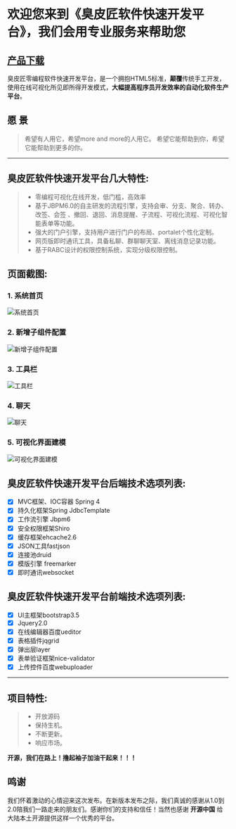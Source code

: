 # 欢迎您来到《臭皮匠软件快速开发平台》，我们会用专业服务来帮助您
<a href="http://www.stoogessoft.com/webpages/website/official/download.jsp" target="_blank">产品下载</a>
------

臭皮匠零编程软件快速开发平台，是一个拥抱HTML5标准，**颠覆**传统手工开发，使用在线可视化所见即所得开发模式，**大幅提高程序员开发效率的自动化软件生产平台**。


## 愿 景

> 希望有人用它，希望more and more的人用它。
> 希望它能帮助到你，希望它能帮助到更多的你。



------

## 臭皮匠软件快速开发平台几大特性:

> * 零编程可视化在线开发，低门槛，高效率
> * 基于JBPM6.0的自主研发的流程引擎，支持会审、分支、聚合、转办、改签、会签 、撤回、退回、消息提醒、子流程、可视化流程、可视化智能表单等功能。
> * 强大的门户引擎，支持用户进行门户的布局、portalet个性化定制。
> * 网页版即时通讯工具，具备私聊、群聊聊天室、离线消息记录功能。
> * 基于RABC设计的权限控制系统，实现分级权限控制。


## 页面截图:

### 1. 系统首页
![系统首页](https://static.oschina.net/uploads/space/2018/0315/092038_dvEj_1995796.png)
### 2. 新增子组件配置
![新增子组件配置](https://static.oschina.net/uploads/space/2018/0315/092059_aRzH_1995796.png)
### 3. 工具栏
![工具栏](https://static.oschina.net/uploads/space/2018/0315/092110_ekZ5_1995796.png)
### 4. 聊天
![聊天](https://static.oschina.net/uploads/space/2018/0315/092120_Nb79_1995796.png)
### 5. 可视化界面建模
![可视化界面建模](https://static.oschina.net/uploads/space/2018/0315/092151_dfHd_1995796.png)


## 臭皮匠软件快速开发平台后端技术选项列表:

- [x] MVC框架、IOC容器 Spring 4
- [x] 持久化框架Spring JdbcTemplate
- [x] 工作流引擎 Jbpm6
- [x] 安全权限框架Shiro
- [x] 缓存框架ehcache2.6
- [x] JSON工具fastjson
- [x] 连接池druid
- [x] 模版引擎 freemarker
- [x] 即时通讯websocket

## 臭皮匠软件快速开发平台前端技术选项列表:

- [x] UI主框架bootstrap3.5
- [x] Jquery2.0
- [x] 在线编辑器百度ueditor
- [x] 表格插件jqgrid
- [x] 弹出层layer
- [x] 表单验证框架nice-validator
- [x] 上传控件百度webuploader

------

## 项目特性:

> * 开放源码
> * 保持生机。
> * 不断更新。
> * 响应市场。


**开源，我们在路上！撸起袖子加油干起来！！！**

## 鸣谢

我们怀着激动的心情迎来这次发布。在新版本发布之际，我们真诚的感谢从1.0到2.0陪我们一路走来的朋友们。感谢你们的支持和信任！当然也感谢 **开源中国** 给大陆本土开源提供这样一个优秀的平台。


